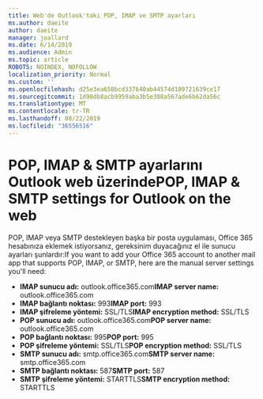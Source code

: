 ```yaml
---
title: Web'de Outlook'taki POP, IMAP ve SMTP ayarları
ms.author: daeite
author: daeite
manager: joallard
ms.date: 6/14/2019
ms.audience: Admin
ms.topic: article
ROBOTS: NOINDEX, NOFOLLOW
localization_priority: Normal
ms.custom: ''
ms.openlocfilehash: d25e3ea650bcd337640ab44574d109721639ce17
ms.sourcegitcommit: 1d98db8acb9959aba3b5e308a567ade6b62da56c
ms.translationtype: MT
ms.contentlocale: tr-TR
ms.lasthandoff: 08/22/2019
ms.locfileid: "36556516"
---
```

# <a name="pop-imap--smtp-settings-for-outlook-on-the-web"></a><span data-ttu-id="7beff-102">POP, IMAP & SMTP ayarlarını Outlook web üzerinde</span><span class="sxs-lookup"><span data-stu-id="7beff-102">POP, IMAP & SMTP settings for Outlook on the web</span></span>

<span data-ttu-id="7beff-103">POP, IMAP veya SMTP destekleyen başka bir posta uygulaması, Office 365 hesabınıza eklemek istiyorsanız, gereksinim duyacağınız el ile sunucu ayarları şunlardır:</span><span class="sxs-lookup"><span data-stu-id="7beff-103">If you want to add your Office 365 account to another mail app that supports POP, IMAP, or SMTP, here are the manual server settings you'll need:</span></span>
  
- <span data-ttu-id="7beff-104">**IMAP sunucu adı:** outlook.office365.com</span><span class="sxs-lookup"><span data-stu-id="7beff-104">**IMAP server name:** outlook.office365.com</span></span>
- <span data-ttu-id="7beff-105">**IMAP bağlantı noktası:** 993</span><span class="sxs-lookup"><span data-stu-id="7beff-105">**IMAP port:** 993</span></span>
- <span data-ttu-id="7beff-106">**IMAP şifreleme yöntemi:** SSL/TLS</span><span class="sxs-lookup"><span data-stu-id="7beff-106">**IMAP encryption method:** SSL/TLS</span></span>
- <span data-ttu-id="7beff-107">**POP sunucu adı:** outlook.office365.com</span><span class="sxs-lookup"><span data-stu-id="7beff-107">**POP server name:** outlook.office365.com</span></span>  
- <span data-ttu-id="7beff-108">**POP bağlantı noktası:** 995</span><span class="sxs-lookup"><span data-stu-id="7beff-108">**POP port:** 995</span></span>  
- <span data-ttu-id="7beff-109">**POP şifreleme yöntemi:** SSL/TLS</span><span class="sxs-lookup"><span data-stu-id="7beff-109">**POP encryption method:** SSL/TLS</span></span>  
- <span data-ttu-id="7beff-110">**SMTP sunucu adı:** smtp.office365.com</span><span class="sxs-lookup"><span data-stu-id="7beff-110">**SMTP server name:** smtp.office365.com</span></span>
- <span data-ttu-id="7beff-111">**SMTP bağlantı noktası:** 587</span><span class="sxs-lookup"><span data-stu-id="7beff-111">**SMTP port:** 587</span></span>
- <span data-ttu-id="7beff-112">**SMTP şifreleme yöntemi:** STARTTLS</span><span class="sxs-lookup"><span data-stu-id="7beff-112">**SMTP encryption method:** STARTTLS</span></span>